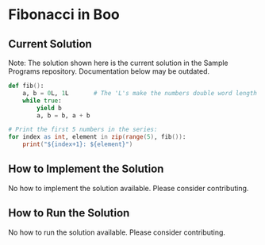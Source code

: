 # Fibonacci in Boo

## Current Solution

Note: The solution shown here is the current solution in the Sample Programs repository. Documentation below may be outdated.

```Boo
def fib():
    a, b = 0L, 1L       # The 'L's make the numbers double word length (typically 64 bits)
    while true:
        yield b
        a, b = b, a + b

# Print the first 5 numbers in the series:
for index as int, element in zip(range(5), fib()):
    print("${index+1}: ${element}")

```

## How to Implement the Solution

No how to implement the solution available. Please consider contributing.

## How to Run the Solution

No how to run the solution available. Please consider contributing.